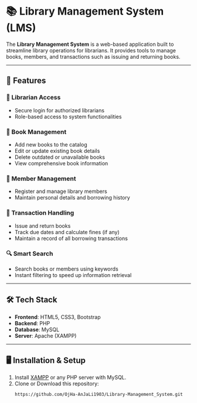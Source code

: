 # 📚 Library Management System (LMS)

The **Library Management System** is a web-based application built to streamline library operations for librarians. It provides tools to manage books, members, and transactions such as issuing and returning books.

---

## 🔧 Features

### 🔐 Librarian Access
- Secure login for authorized librarians  
- Role-based access to system functionalities

### 📖 Book Management
- Add new books to the catalog  
- Edit or update existing book details  
- Delete outdated or unavailable books  
- View comprehensive book information

### 👥 Member Management
- Register and manage library members  
- Maintain personal details and borrowing history

### 🔄 Transaction Handling
- Issue and return books  
- Track due dates and calculate fines (if any)  
- Maintain a record of all borrowing transactions

### 🔍 Smart Search
- Search books or members using keywords  
- Instant filtering to speed up information retrieval

---

## 🛠️ Tech Stack

- **Frontend**: HTML5, CSS3, Bootstrap
- **Backend**: PHP
- **Database**: MySQL
- **Server**: Apache (XAMPP)

---

## 🖥️ Installation & Setup

1. Install [XAMPP](https://www.apachefriends.org/index.html) or any PHP server with MySQL.
2. Clone or Download this repository:
   ```bash
   https://github.com/OjHa-AnJaLi1903/Library-Management_System.git
